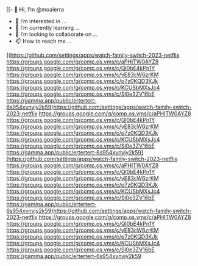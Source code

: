 [[- 👋 Hi, I’m @moalerra
- 👀 I’m interested in ...
- 🌱 I’m currently learning ...
- 💞️ I’m looking to collaborate on ...
- 📫 How to reach me ...

<!---
moalerra/moalerra is a ✨ special ✨ repository because its `README.md` (this file) appears on your GitHub profile.
You can click the Preview link to take a look at your changes.
--->
](https://github.com/settings/apps/watch-family-switch-2023-netflix
https://groups.google.com/g/comp.os.vms/c/aPHITW0AYZ8
https://groups.google.com/g/comp.os.vms/c/Ql0bE4kPn1Y
https://groups.google.com/g/comp.os.vms/c/vE83cW6zrKM
https://groups.google.com/g/comp.os.vms/c/p7z0KQD3KJk
https://groups.google.com/g/comp.os.vms/c/KCUSbMXsJc4
https://groups.google.com/g/comp.os.vms/c/Sl0e3ZV16bE
https://gamma.app/public/ertertert-6s954xvnvjy2k59)https://github.com/settings/apps/watch-family-switch-2023-netflix
https://groups.google.com/g/comp.os.vms/c/aPHITW0AYZ8
https://groups.google.com/g/comp.os.vms/c/Ql0bE4kPn1Y
https://groups.google.com/g/comp.os.vms/c/vE83cW6zrKM
https://groups.google.com/g/comp.os.vms/c/p7z0KQD3KJk
https://groups.google.com/g/comp.os.vms/c/KCUSbMXsJc4
https://groups.google.com/g/comp.os.vms/c/Sl0e3ZV16bE
https://gamma.app/public/ertertert-6s954xvnvjy2k59](https://github.com/settings/apps/watch-family-switch-2023-netflix
https://groups.google.com/g/comp.os.vms/c/aPHITW0AYZ8
https://groups.google.com/g/comp.os.vms/c/Ql0bE4kPn1Y
https://groups.google.com/g/comp.os.vms/c/vE83cW6zrKM
https://groups.google.com/g/comp.os.vms/c/p7z0KQD3KJk
https://groups.google.com/g/comp.os.vms/c/KCUSbMXsJc4
https://groups.google.com/g/comp.os.vms/c/Sl0e3ZV16bE
https://gamma.app/public/ertertert-6s954xvnvjy2k59)https://github.com/settings/apps/watch-family-switch-2023-netflix
https://groups.google.com/g/comp.os.vms/c/aPHITW0AYZ8
https://groups.google.com/g/comp.os.vms/c/Ql0bE4kPn1Y
https://groups.google.com/g/comp.os.vms/c/vE83cW6zrKM
https://groups.google.com/g/comp.os.vms/c/p7z0KQD3KJk
https://groups.google.com/g/comp.os.vms/c/KCUSbMXsJc4
https://groups.google.com/g/comp.os.vms/c/Sl0e3ZV16bE
https://gamma.app/public/ertertert-6s954xvnvjy2k59
